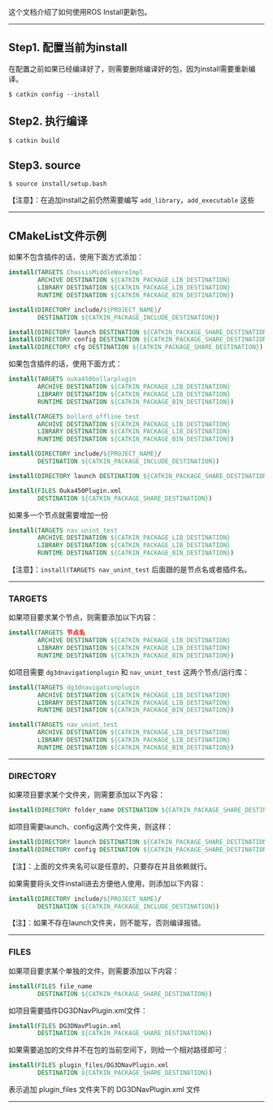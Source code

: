 这个文档介绍了如何使用ROS Install更新包。

---
## Step1. 配置当前为install
在配置之前如果已经编译好了，则需要删除编译好的包，因为install需要重新编译。
```shell
$ catkin config --install
```

## Step2. 执行编译
```shell
$ catkin build
```

## Step3. source
```shell
$ source install/setup.bash
```

【注意】：在追加install之前仍然需要编写 `add_library`，`add_executable` 这些

---
## CMakeList文件示例

如果不包含插件的话，使用下面方式添加：
```cmake
install(TARGETS ChassisMiddleWareImpl
        ARCHIVE DESTINATION ${CATKIN_PACKAGE_LIB_DESTINATION}
        LIBRARY DESTINATION ${CATKIN_PACKAGE_LIB_DESTINATION}
        RUNTIME DESTINATION ${CATKIN_PACKAGE_BIN_DESTINATION})

install(DIRECTORY include/${PROJECT_NAME}/
        DESTINATION ${CATKIN_PACKAGE_INCLUDE_DESTINATION})

install(DIRECTORY launch DESTINATION ${CATKIN_PACKAGE_SHARE_DESTINATION})
install(DIRECTORY config DESTINATION ${CATKIN_PACKAGE_SHARE_DESTINATION})
install(DIRECTORY cfg DESTINATION ${CATKIN_PACKAGE_SHARE_DESTINATION})
```

如果包含插件的话，使用下面方式：
```cmake
install(TARGETS ouka450bollarplugin 
        ARCHIVE DESTINATION ${CATKIN_PACKAGE_LIB_DESTINATION}
        LIBRARY DESTINATION ${CATKIN_PACKAGE_LIB_DESTINATION}
        RUNTIME DESTINATION ${CATKIN_PACKAGE_BIN_DESTINATION})

install(TARGETS bollard_offline_test
        ARCHIVE DESTINATION ${CATKIN_PACKAGE_LIB_DESTINATION}
        LIBRARY DESTINATION ${CATKIN_PACKAGE_LIB_DESTINATION}
        RUNTIME DESTINATION ${CATKIN_PACKAGE_BIN_DESTINATION})

install(DIRECTORY include/${PROJECT_NAME}/
        DESTINATION ${CATKIN_PACKAGE_INCLUDE_DESTINATION})

install(DIRECTORY launch DESTINATION ${CATKIN_PACKAGE_SHARE_DESTINATION})

install(FILES Ouka450Plugin.xml
        DESTINATION ${CATKIN_PACKAGE_SHARE_DESTINATION})
```

如果多一个节点就需要增加一份
```cmake
install(TARGETS nav_unint_test
        ARCHIVE DESTINATION ${CATKIN_PACKAGE_LIB_DESTINATION}
        LIBRARY DESTINATION ${CATKIN_PACKAGE_LIB_DESTINATION}
        RUNTIME DESTINATION ${CATKIN_PACKAGE_BIN_DESTINATION})
```

【注意】：`install(TARGETS nav_unint_test` 后面跟的是节点名或者插件名。

---
### TARGETS
如果项目要求某个节点，则需要添加以下内容：
```cmake
install(TARGETS 节点名
        ARCHIVE DESTINATION ${CATKIN_PACKAGE_LIB_DESTINATION}
        LIBRARY DESTINATION ${CATKIN_PACKAGE_LIB_DESTINATION}
        RUNTIME DESTINATION ${CATKIN_PACKAGE_BIN_DESTINATION})
```

如项目需要 `dg3dnavigationplugin` 和 `nav_unint_test` 这两个节点/运行库：
```cmake
install(TARGETS dg3dnavigationplugin
        ARCHIVE DESTINATION ${CATKIN_PACKAGE_LIB_DESTINATION}
        LIBRARY DESTINATION ${CATKIN_PACKAGE_LIB_DESTINATION}
        RUNTIME DESTINATION ${CATKIN_PACKAGE_BIN_DESTINATION})

install(TARGETS nav_unint_test
        ARCHIVE DESTINATION ${CATKIN_PACKAGE_LIB_DESTINATION}
        LIBRARY DESTINATION ${CATKIN_PACKAGE_LIB_DESTINATION}
        RUNTIME DESTINATION ${CATKIN_PACKAGE_BIN_DESTINATION})
```

---
### DIRECTORY
如果项目要求某个文件夹，则需要添加以下内容：
```cmake
install(DIRECTORY folder_name DESTINATION ${CATKIN_PACKAGE_SHARE_DESTINATION})
```

如项目需要launch、config这两个文件夹，则这样：
```cmake
install(DIRECTORY launch DESTINATION ${CATKIN_PACKAGE_SHARE_DESTINATION})
install(DIRECTORY config DESTINATION ${CATKIN_PACKAGE_SHARE_DESTINATION})
```

【注】：上面的文件夹名可以是任意的，只要存在并且依赖就行。

如果需要将头文件install进去方便他人使用，则添加以下内容：
```cmake
install(DIRECTORY include/${PROJECT_NAME}/
        DESTINATION ${CATKIN_PACKAGE_INCLUDE_DESTINATION})
```

【注】：如果不存在launch文件夹，则不能写，否则编译报错。

---

### FILES
如果项目要求某个单独的文件，则需要添加以下内容：
```cmake
install(FILES file_name
        DESTINATION ${CATKIN_PACKAGE_SHARE_DESTINATION})
```

如项目需要插件DG3DNavPlugin.xml文件：
```cmake
install(FILES DG3DNavPlugin.xml
        DESTINATION ${CATKIN_PACKAGE_SHARE_DESTINATION})
```

如果需要追加的文件并不在包的当前空间下，则给一个相对路径即可：
```cmake
install(FILES plugin_files/DG3DNavPlugin.xml
        DESTINATION ${CATKIN_PACKAGE_SHARE_DESTINATION})
```
表示追加 plugin_files 文件夹下的 DG3DNavPlugin.xml 文件

---

